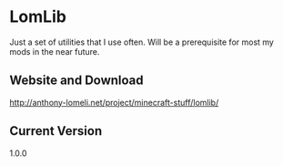 LomLib
======

Just a set of utilities that I use often. Will be a prerequisite for most my mods in the near future.

## Website and Download

http://anthony-lomeli.net/project/minecraft-stuff/lomlib/

## Current Version

1.0.0